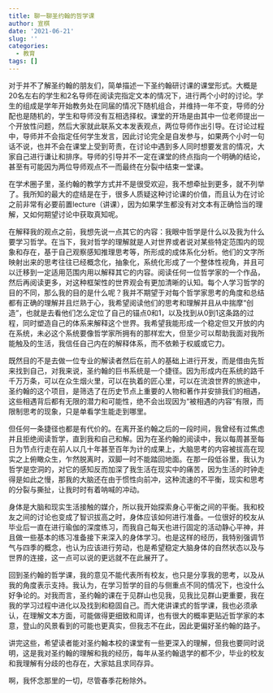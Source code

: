 ```yaml
---
title: 聊一聊圣约翰的哲学课
author: 宣棋
date: '2021-06-21'
slug: ''
categories:
  - 教育
tags: []
---
```

对于并不了解圣约翰的朋友们，简单描述一下圣约翰研讨课的课堂形式。大概是20名左右的学生和2名导师在阅读完指定文本的情况下，进行两个小时的讨论。学生的组成是学年开始教务处在同届的情况下随机组合，并维持一年不变，导师的分配也是随机的，学生和导师没有互相选择权。课堂的开场是由其中一位老师提出一个开放性问题，然后大家就此联系文本发表观点，两位导师作出引导。在讨论过程中，导师并不会指定任何学生发言，因此讨论完全是自发参与，如果两个小时一句话不说，也并不会在课堂上受到苛责，在讨论中遇到多人同时想要发言的情况，大家自己进行谦让和排序。导师的引导并不一定在课堂的终点指向一个明确的结论，甚至有可能因为两位导师观点不一而最终在分裂中结束一堂课。

在学术圈子里，圣约翰的教学方式并不是很受欢迎，我不想牵扯到更多，就不列举了。我所知的最大的症结是在于，很多人质疑这种讨论课的价值，而且认为在讨论之前非常有必要前置lecture（讲课），因为如果学生都没有对文本有正确恰当的理解，又如何期望讨论中获取真知呢。

在解释我的观点之前，我想先说一点其它的内容：我眼中哲学是什么以及我为什么要学习哲学。在当下，我对哲学的理解就是人对世界或者说对某些特定范围内的现象和存在，基于自己观察感知推理思考等，所形成的成体系化分析。他们的文字所映射出来的思考往往已经概念化，抽象化，系统化形成了一个整体性视角，并且可以迁移到一定适用范围内用以解释其它的内容。阅读任何一位哲学家的一个作品，然后再阅读更多，对这种框架性的世界观会有更加清晰的认知。每个人学习哲学的目的不同，那么我的目的是什么呢？我并不期望于对每个哲学家思考的角度和总结都有正确的理解并且烂熟于心，我希望阅读他们的思考和理解并且从中揣摩“创造”，也就是去看他们怎么定位了自己的锚点0和1，以及找到从0到1这条路的过程，同时塑造自己的体系来解释这个世界。我希望我能形成一个稳定但又开放的内在系统，未必这个系统要像哲学家所拥有的那样宏大，但至少可以帮助我面对我所能触及的生活，我信任自己内在的解释体系，而不依赖于权威或它力。

既然目的不是去做一位专业的解读者然后在前人的基础上进行开发，而是借由先哲来找到自己，对我来说，圣约翰的巨书系统是一个捷径。因为形成内在系统的路千千万万条，可以在众生烟火里，可以在执着的匠心里，可以在流浪世界的旅途中，圣约翰的这个项目，是筛选了在历史节点上重要的人物和著作并安排我们的相遇，这些相遇背后都有无限的潜力和可能性，绝不会出现因为“被相遇的内容”有限，而限制思考的现象，只是单看学生能走到哪里。

但任何一条捷径也都是有代价的。在离开圣约翰之后的一段时间，我曾经有过焦虑并且拒绝阅读哲学，直到我和自己和解。因为在圣约翰的阅读中，我以每周甚至每日为节点行走在前人以几十年甚至百年为计的成果上，大脑思考的内容被拔高在现实之上俯瞰众生，乍然脱离时，双脚一时不能踏回地面。在那一段低谷里，我认为哲学是空洞的，对它的感知反而加深了我生活在现实中的痛苦，因为生活的时钟走得是如此之慢，那我的大脑还在由于惯性向前冲，这种流速的不平衡，现实和思考的分裂与撕扯，让我时时有着呐喊的冲动。

身体是大脑和现实生活接触的媒介，所以我开始探索身心平衡之间的平衡。我和校友之间的讨论也变成了智识拔高之时，身体应该如何进行准备。一位很好的校友从毕业后一直在进行瑜伽的深度练习，而我自己每天也进行固定的活动静心平神，并且做一些基本的练习准备接下来深入的身体学习。也是这样的经历，我特别强调节气与四季的概念，也认为应该进行劳动，也是希望稳定大脑身体的自然状态以及与世界的连接，这一点可以说的更远就不在此展开了。

回到圣约翰的哲学课，我的意见不能代表所有校友，也只是分享我的思考，以及从我的角度表示支持。我认为，在学习哲学的目的与侧重点不同的情况下，也没什么好争论的。对我而言，圣约翰的课在于见群山也见我，见我比见群山更重要，我在我的学习过程中进化以及找到和稳固自己。而大佬讲课式的哲学课，我也必须承认，在理解文本方面，可能做得更细致和周详，也有很大的概率更贴近哲学家的本意，登山的风景看到的可能也更真实，但我志不在此，因此更偏好圣约翰的路子。

讲完这些，希望读者能对圣约翰本校的课堂有一些更深入的理解，但我也要同时说明，这是我对圣约翰的理解和我的经历，每年从圣约翰退学的都不少，毕业的校友和我理解有分歧的也存在，大家姑且求同存异。

啊，我怀念那里的一切，尽管春季花粉除外。